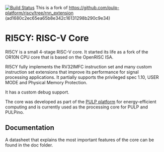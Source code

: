 [![Build Status](https://travis-ci.com/pulp-platform/riscv.svg?branch=master)](https://travis-ci.com/pulp-platform/riscv)
This is a fork of https://github.com/pulp-platform/riscv/tree/rnn_extension (ad1680c2ec65ea65b8e342c16131298b290c9e34)


# RI5CY: RISC-V Core

RI5CY is a small 4-stage RISC-V core. It started its life as a
fork of the OR10N CPU core that is based on the OpenRISC ISA.

RI5CY fully implements the RV32IMFC instruction set and many custom instruction
set extensions that improve its performance for signal processing applications.
It partially supports the privileged spec 1.10, USER MODE and Physical Memory Protection.

It has a custom debug support.

The core was developed as part of the [PULP platform](http://pulp.ethz.ch/) for
energy-efficient computing and is currently used as the processing core for
PULP and PULPino.

## Documentation

A datasheet that explains the most important features of the core can be found
in  the doc folder.
